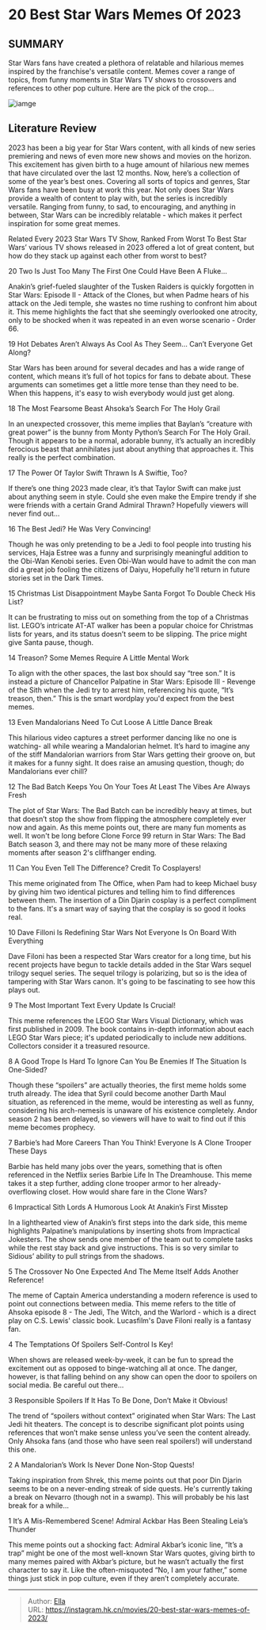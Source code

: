 # 20 Best Star Wars Memes Of 2023


## SUMMARY 


 Star Wars fans have created a plethora of relatable and hilarious memes inspired by the franchise&#39;s versatile content. 
 Memes cover a range of topics, from funny moments in Star Wars TV shows to crossovers and references to other pop culture. 
 Here are the pick of the crop... 

![iamge](https://static1.srcdn.com/wordpress/wp-content/uploads/2023/08/star-wars-anakin-skywalker-ahsoka-return-key-to-mandalorian-movie.jpg)

## Literature Review



2023 has been a big year for Star Wars content, with all kinds of new series premiering and news of even more new shows and movies on the horizon. This excitement has given birth to a huge amount of hilarious new memes that have circulated over the last 12 months. Now, here’s a collection of some of the year’s best ones.
Covering all sorts of topics and genres, Star Wars fans have been busy at work this year. Not only does Star Wars provide a wealth of content to play with, but the series is incredibly versatile. Ranging from funny, to sad, to encouraging, and anything in between, Star Wars can be incredibly relatable - which makes it perfect inspiration for some great memes.
            
Related
 Every 2023 Star Wars TV Show, Ranked From Worst To Best 
Star Wars’ various TV shows released in 2023 offered a lot of great content, but how do they stack up against each other from worst to best?













 








 20  Two Is Just Too Many 
The First One Could Have Been A Fluke…


Anakin’s grief-fueled slaughter of the Tusken Raiders is quickly forgotten in Star Wars: Episode II - Attack of the Clones, but when Padme hears of his attack on the Jedi temple, she wastes no time rushing to confront him about it. This meme highlights the fact that she seemingly overlooked one atrocity, only to be shocked when it was repeated in an even worse scenario - Order 66.





 19  Hot Debates Aren’t Always As Cool As They Seem… 
Can’t Everyone Get Along?


Star Wars has been around for several decades and has a wide range of content, which means it’s full of hot topics for fans to debate about. These arguments can sometimes get a little more tense than they need to be. When this happens, it&#39;s easy to wish everybody would just get along.





 18  The Most Fearsome Beast 
Ahsoka’s Search For The Holy Grail


In an unexpected crossover, this meme implies that Baylan’s “creature with great power” is the bunny from Monty Python’s Search For The Holy Grail. Though it appears to be a normal, adorable bunny, it’s actually an incredibly ferocious beast that annihilates just about anything that approaches it. This really is the perfect combination.





 17  The Power Of Taylor Swift 
Thrawn Is A Swiftie, Too?


If there’s one thing 2023 made clear, it’s that Taylor Swift can make just about anything seem in style. Could she even make the Empire trendy if she were friends with a certain Grand Admiral Thrawn? Hopefully viewers will never find out...





 16  The Best Jedi? 
He Was Very Convincing!


Though he was only pretending to be a Jedi to fool people into trusting his services, Haja Estree was a funny and surprisingly meaningful addition to the Obi-Wan Kenobi series. Even Obi-Wan would have to admit the con man did a great job fooling the citizens of Daiyu, Hopefully he&#39;ll return in future stories set in the Dark Times.





 15  Christmas List Disappointment 
Maybe Santa Forgot To Double Check His List?


It can be frustrating to miss out on something from the top of a Christmas list. LEGO’s intricate AT-AT walker has been a popular choice for Christmas lists for years, and its status doesn’t seem to be slipping. The price might give Santa pause, though.





 14  Treason? 
Some Memes Require A Little Mental Work


To align with the other spaces, the last box should say “tree son.” It is instead a picture of Chancellor Palpatine in Star Wars: Episode III - Revenge of the Sith when the Jedi try to arrest him, referencing his quote, “It’s treason, then.” This is the smart wordplay you&#39;d expect from the best memes.





 13  Even Mandalorians Need To Cut Loose 
A Little Dance Break


This hilarious video captures a street performer dancing like no one is watching- all while wearing a Mandalorian helmet. It’s hard to imagine any of the stiff Mandalorian warriors from Star Wars getting their groove on, but it makes for a funny sight. It does raise an amusing question, though; do Mandalorians ever chill?





 12  The Bad Batch Keeps You On Your Toes 
At Least The Vibes Are Always Fresh


The plot of Star Wars: The Bad Batch can be incredibly heavy at times, but that doesn’t stop the show from flipping the atmosphere completely ever now and again. As this meme points out, there are many fun moments as well. It won&#39;t be long before Clone Force 99 return in Star Wars: The Bad Batch season 3, and there may not be many more of these relaxing moments after season 2&#39;s cliffhanger ending.





 11  Can You Even Tell The Difference? 
Credit To Cosplayers!


This meme originated from The Office, when Pam had to keep Michael busy by giving him two identical pictures and telling him to find differences between them. The insertion of a Din Djarin cosplay is a perfect compliment to the fans. It&#39;s a smart way of saying that the cosplay is so good it looks real.





 10  Dave Filloni Is Redefining Star Wars 
Not Everyone Is On Board With Everything


 Dave Filoni has been a respected Star Wars creator for a long time, but his recent projects have begun to tackle details added in the Star Wars sequel trilogy sequel series. The sequel trilogy is polarizing, but so is the idea of tampering with Star Wars canon. It&#39;s going to be fascinating to see how this plays out.





 9  The Most Important Text 
Every Update Is Crucial!


 This meme references the LEGO Star Wars Visual Dictionary, which was first published in 2009. The book contains in-depth information about each LEGO Star Wars piece; it&#39;s updated periodically to include new additions. Collectors consider it a treasured resource.





 8  A Good Trope Is Hard To Ignore 
Can You Be Enemies If The Situation Is One-Sided?


Though these “spoilers” are actually theories, the first meme holds some truth already. The idea that Syril could become another Darth Maul situation, as referenced in the meme, would be interesting as well as funny, considering his arch-nemesis is unaware of his existence completely. Andor season 2 has been delayed, so viewers will have to wait to find out if this meme becomes prophecy.





 7  Barbie’s had More Careers Than You Think! 
Everyone Is A Clone Trooper These Days


Barbie has held many jobs over the years, something that is often referenced in the Netflix series Barbie Life In The Dreamhouse. This meme takes it a step further, adding clone trooper armor to her already-overflowing closet. How would share fare in the Clone Wars?





 6  Impractical Sith Lords 
A Humorous Look At Anakin’s First Misstep


In a lighthearted view of Anakin’s first steps into the dark side, this meme highlights Palpatine’s manipulations by inserting shots from Impractical Jokesters. The show sends one member of the team out to complete tasks while the rest stay back and give instructions. This is so very similar to Sidious’ ability to pull strings from the shadows.





 5  The Crossover No One Expected 
And The Meme Itself Adds Another Reference!


 The meme of Captain America understanding a modern reference is used to point out connections between media. This meme refers to the title of Ahsoka episode 8 - The Jedi, The Witch, and the Warlord - which is a direct play on C.S. Lewis&#39; classic book. Lucasfilm&#39;s Dave Filoni really is a fantasy fan.





 4  The Temptations Of Spoilers 
Self-Control Is Key!


 When shows are released week-by-week, it can be fun to spread the excitement out as opposed to binge-watching all at once. The danger, however, is that falling behind on any show can open the door to spoilers on social media. Be careful out there...





 3  Responsible Spoilers 
If It Has To Be Done, Don’t Make it Obvious!


The trend of “spoilers without context” originated when Star Wars: The Last Jedi hit theaters. The concept is to describe significant plot points using references that won’t make sense unless you’ve seen the content already. Only Ahsoka fans (and those who have seen real spoilers!) will understand this one.





 2  A Mandalorian’s Work Is Never Done 
Non-Stop Quests!


 Taking inspiration from Shrek, this meme points out that poor Din Djarin seems to be on a never-ending streak of side quests. He&#39;s currently taking a break on Nevarro (though not in a swamp). This will probably be his last break for a while...





 1  It’s A Mis-Remembered Scene! 
Admiral Ackbar Has Been Stealing Leia’s Thunder


This meme points out a shocking fact: Admiral Akbar’s iconic line, “It’s a trap” might be one of the most well-known Star Wars quotes, giving birth to many memes paired with Akbar’s picture, but he wasn’t actually the first character to say it. Like the often-misquoted “No, I am your father,” some things just stick in pop culture, even if they aren’t completely accurate. 

---

> Author: [Ella](https://instagram.hk.cn/)  
> URL: https://instagram.hk.cn/movies/20-best-star-wars-memes-of-2023/  


